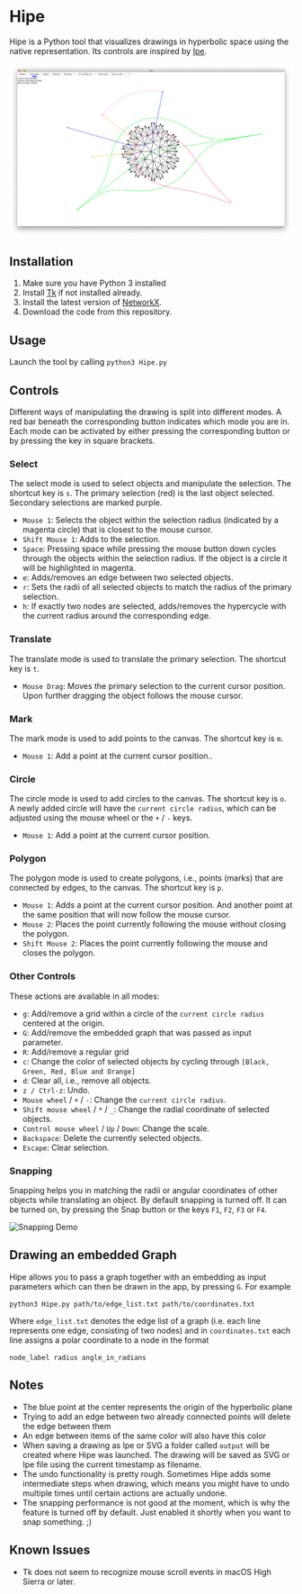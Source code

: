 # Hipe

Hipe is a Python tool that visualizes drawings in hyperbolic space using the
native representation.  Its controls are inspired by
[Ipe](https://github.com/otfried/ipe).

![Screenshot](screenshot.png)

## Installation

1. Make sure you have Python 3 installed
1. Install [Tk](http://www.tkdocs.com/tutorial/install.html) if not installed
   already.
1. Install the latest version of [NetworkX](https://networkx.github.io).
1. Download the code from this repository.

## Usage

Launch the tool by calling `python3 Hipe.py`

## Controls

Different ways of manipulating the drawing is split into different modes.  A red
bar beneath the corresponding button indicates which mode you are in.  Each mode
can be activated by either pressing the corresponding button or by pressing the
key in square brackets.

### Select

The select mode is used to select objects and manipulate the selection.  The
shortcut key is `s`.  The primary selection (red) is the last object selected.
Secondary selections are marked purple.

* `Mouse 1`: Selects the object within the selection radius (indicated by a
  magenta circle) that is closest to the mouse cursor.
* `Shift Mouse 1`: Adds to the selection.
* `Space`: Pressing space while pressing the mouse button down cycles through
  the objects within the selection radius.  If the object is a circle it will be
  highlighted in magenta.
* `e`: Adds/removes an edge between two selected objects.
* `r`: Sets the radii of all selected objects to match the radius of the primary
  selection.
* `h`: If exactly two nodes are selected, adds/removes the hypercycle with the
  current radius around the corresponding edge.

### Translate

The translate mode is used to translate the primary selection.  The shortcut key
is `t`.

* `Mouse Drag`: Moves the primary selection to the current cursor position.
  Upon further dragging the object follows the mouse cursor.

### Mark

The mark mode is used to add points to the canvas.  The shortcut key is `m`.

* `Mouse 1`: Add a point at the current cursor position..

### Circle

The circle mode is used to add circles to the canvas.  The shortcut key is `o`.
A newly added circle will have the `current circle radius`, which can be
adjusted using the mouse wheel or the `+` / `-` keys.

* `Mouse 1`: Add a point at the current cursor position.

### Polygon

The polygon mode is used to create polygons, i.e., points (marks) that
are connected by edges, to the canvas.  The shortcut key is `p`.

* `Mouse 1`: Adds a point at the current cursor position.  And another point at
  the same position that will now follow the mouse cursor.
* `Mouse 2`: Places the point currently following the mouse without closing the
  polygon.
* `Shift Mouse 2`: Places the point currently following the mouse and closes the
  polygon.

### Other Controls

These actions are available in all modes:

* `g`: Add/remove a grid within a circle of the `current circle radius` centered
  at the origin.
* `G`: Add/remove the embedded graph that was passed as input parameter.
* `R`: Add/remove a regular grid
* `c`: Change the color of selected objects by cycling through `[Black, Green,
  Red, Blue and Orange]`
* `d`: Clear all, i.e., remove all objects.
* `z / Ctrl-z`: Undo.
* `Mouse wheel` / `+` / `-`: Change the `current circle radius`.
* `Shift mouse wheel` / `*` / `_`: Change the radial coordinate of selected
  objects.
* `Control mouse wheel` / `Up` / `Down`: Change the scale.
* `Backspace`: Delete the currently selected objects.
* `Escape`: Clear selection.

### Snapping

Snapping helps you in matching the radii or angular coordinates of other objects
while translating an object.  By default snapping is turned off.  It can be
turned on, by pressing the Snap button or the keys `F1`, `F2`, `F3` or `F4`.

![Snapping Demo](snapping_demo.gif)

## Drawing an embedded Graph

Hipe allows you to pass a graph together with an embedding as input parameters
which can then be drawn in the app, by pressing `G`.  For example

    python3 Hipe.py path/to/edge_list.txt path/to/coordinates.txt

Where `edge_list.txt` denotes the edge list of a graph (i.e. each line
represents one edge, consisting of two nodes) and in `coordinates.txt` each
line assigns a polar coordinate to a node in the format

    node_label radius angle_in_radians

## Notes

* The blue point at the center represents the origin of the hyperbolic plane
* Trying to add an edge between two already connected points will delete the
  edge between them
* An edge between items of the same color will also have this color
* When saving a drawing as Ipe or SVG a folder called `output` will be created
  where Hipe was launched. The drawing will be saved as SVG or Ipe file using
  the current timestamp as filename.
* The undo functionality is pretty rough.  Sometimes Hipe adds some intermediate
  steps when drawing, which means you might have to undo multiple times until
  certain actions are actually undone.
* The snapping performance is not good at the moment, which is why the feature
  is turned off by default.  Just enabled it shortly when you want to snap
  something. ;)

## Known Issues

* Tk does not seem to recognize mouse scroll events in macOS High Sierra or
  later.
